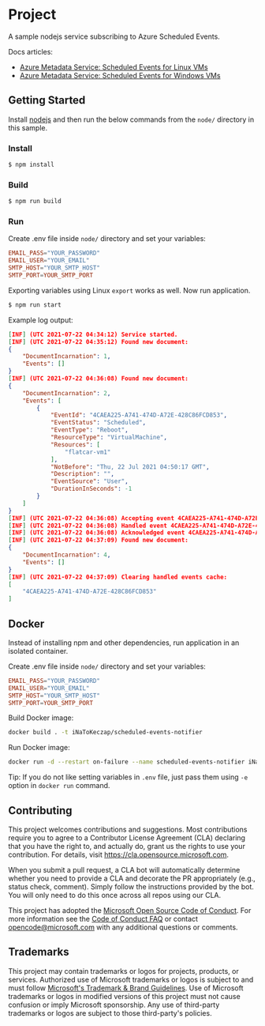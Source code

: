 # Project

A sample nodejs service subscribing to Azure Scheduled Events.

Docs articles:

- [Azure Metadata Service: Scheduled Events for Linux VMs](https://docs.microsoft.com/en-us/azure/virtual-machines/linux/scheduled-events)
- [Azure Metadata Service: Scheduled Events for Windows VMs](https://docs.microsoft.com/en-us/azure/virtual-machines/windows/scheduled-events)

## Getting Started

Install [nodejs](https://nodejs.org/en/) and then run the below commands from the `node/` directory in this sample.

### Install

```bash
$ npm install
```

### Build

```bash
$ npm run build
```

### Run

Create .env file inside `node/` directory and set your variables:

```conf
EMAIL_PASS="YOUR_PASSWORD"
EMAIL_USER="YOUR_EMAIL"
SMTP_HOST="YOUR_SMTP_HOST"
SMTP_PORT=YOUR_SMTP_PORT
```

Exporting variables using Linux `export` works as well. Now run application.

```bash
$ npm run start
```

Example log output:

```json
[INF] (UTC 2021-07-22 04:34:12) Service started.
[INF] (UTC 2021-07-22 04:35:12) Found new document:
{
    "DocumentIncarnation": 1,
    "Events": []
}
[INF] (UTC 2021-07-22 04:36:08) Found new document:
{
    "DocumentIncarnation": 2,
    "Events": [
        {
            "EventId": "4CAEA225-A741-474D-A72E-428C86FCD853",
            "EventStatus": "Scheduled",
            "EventType": "Reboot",
            "ResourceType": "VirtualMachine",
            "Resources": [
                "flatcar-vm1"
            ],
            "NotBefore": "Thu, 22 Jul 2021 04:50:17 GMT",
            "Description": "",
            "EventSource": "User",
            "DurationInSeconds": -1
        }
    ]
}
[INF] (UTC 2021-07-22 04:36:08) Accepting event 4CAEA225-A741-474D-A72E-428C86FCD853.
[INF] (UTC 2021-07-22 04:36:08) Handled event 4CAEA225-A741-474D-A72E-428C86FCD853.
[INF] (UTC 2021-07-22 04:36:08) Acknowledged event 4CAEA225-A741-474D-A72E-428C86FCD853:
[INF] (UTC 2021-07-22 04:37:09) Found new document:
{
    "DocumentIncarnation": 4,
    "Events": []
}
[INF] (UTC 2021-07-22 04:37:09) Clearing handled events cache:
[
    "4CAEA225-A741-474D-A72E-428C86FCD853"
]
```

## Docker

Instead of installing npm and other dependencies, run application in an isolated container.

Create .env file inside `node/` directory and set your variables:

```conf
EMAIL_PASS="YOUR_PASSWORD"
EMAIL_USER="YOUR_EMAIL"
SMTP_HOST="YOUR_SMTP_HOST"
SMTP_PORT=YOUR_SMTP_PORT
```

Build Docker image:
```bash
docker build . -t iNaToKeczap/scheduled-events-notifier
```

Run Docker image:
```bash
docker run -d --restart on-failure --name scheduled-events-notifier iNaToKeczap/scheduled-events-notifier
```

Tip: If you do not like setting variables in `.env` file, just pass them using `-e` option in `docker run` command.

## Contributing

This project welcomes contributions and suggestions. Most contributions require you to agree to a
Contributor License Agreement (CLA) declaring that you have the right to, and actually do, grant us
the rights to use your contribution. For details, visit https://cla.opensource.microsoft.com.

When you submit a pull request, a CLA bot will automatically determine whether you need to provide
a CLA and decorate the PR appropriately (e.g., status check, comment). Simply follow the instructions
provided by the bot. You will only need to do this once across all repos using our CLA.

This project has adopted the [Microsoft Open Source Code of Conduct](https://opensource.microsoft.com/codeofconduct/).
For more information see the [Code of Conduct FAQ](https://opensource.microsoft.com/codeofconduct/faq/) or
contact [opencode@microsoft.com](mailto:opencode@microsoft.com) with any additional questions or comments.

## Trademarks

This project may contain trademarks or logos for projects, products, or services. Authorized use of Microsoft
trademarks or logos is subject to and must follow
[Microsoft's Trademark & Brand Guidelines](https://www.microsoft.com/en-us/legal/intellectualproperty/trademarks/usage/general).
Use of Microsoft trademarks or logos in modified versions of this project must not cause confusion or imply Microsoft sponsorship.
Any use of third-party trademarks or logos are subject to those third-party's policies.

